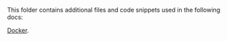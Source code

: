 This folder contains additional files and code snippets used in the following docs:

[Docker](http://docs.microsoft.com/vsts/pipelines/languages/docker).
